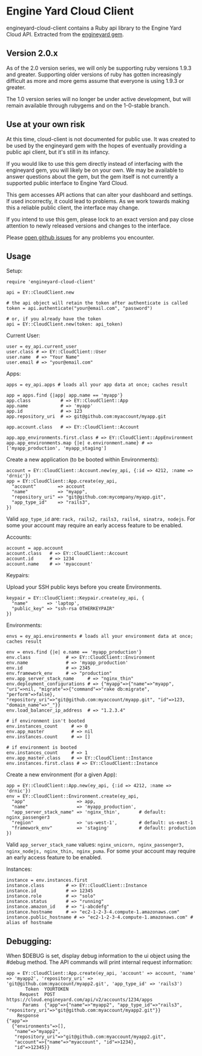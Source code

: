 # Engine Yard Cloud Client

engineyard-cloud-client contains a Ruby api library to the Engine Yard Cloud API. Extracted from the [engineyard gem](https://github.com/engineyard/engineyard).

## Version 2.0.x

As of the 2.0 version series, we will only be supporting ruby versions 1.9.3 and
greater. Supporting older versions of ruby has gotten increasingly difficult as
more and more gems assume that everyone is using 1.9.3 or greater.

The 1.0 version series will no longer be under active development, but will
remain available through rubygems and on the 1-0-stable branch.

## Use at your own risk

At this time, cloud-client is not documented for public use. It was created to
be used by the engineyard gem with the hopes of eventually providing a public
api client, but it's still in its infancy.

If you would like to use this gem directly instead of interfacing with the
engineyard gem, you will likely be on your own. We may be available to answer
questions about the gem, but the gem itself is not currently a supported public
interface to Engine Yard Cloud.

This gem accesses API actions that can alter your dashboard and settings. If
used incorrectly, it could lead to problems. As we work towards making this a
reliable public client, the interface may change.

If you intend to use this gem, please lock to an exact version and pay close
attention to newly released versions and changes to the interface.

Please [open github issues](https://github.com/engineyard/engineyard-cloud-client/issues)
for any problems you encounter.

## Usage

Setup:

    require 'engineyard-cloud-client'

    api = EY::CloudClient.new

    # the api object will retain the token after authenticate is called
    token = api.authenticate("your@email.com", "password")

    # or, if you already have the token
    api = EY::CloudClient.new(token: api_token)


Current User:

    user = ey_api.current_user
    user.class # => EY::CloudClient::User
    user.name  # => "Your Name"
    user.email # => "your@email.com"

Apps:

    apps = ey_api.apps # loads all your app data at once; caches result

    app = apps.find {|app| app.name == 'myapp'}
    app.class           # => EY::CloudClient::App
    app.name            # => 'myapp'
    app.id              # => 123
    app.repository_uri  # => git@github.com:myaccount/myapp.git

    app.account.class   # => EY::CloudClient::Account

    app.app_environments.first.class # => EY::CloudClient::AppEnvironment
    app.app_environments.map {|e| e.environment.name} # => ['myapp_production', 'myapp_staging']

Create a new application (to be booted within Environments):

    account = EY::CloudClient::Account.new(ey_api, {:id => 4212, :name => 'drnic'})
    app = EY::CloudClient::App.create(ey_api,
      "account"        => account
      "name"           => "myapp",
      "repository_uri" => "git@github.com:mycompany/myapp.git",
      "app_type_id"    => "rails3",
    })

Valid `app_type_id` are: `rack, rails2, rails3, rails4, sinatra, nodejs`. For some your account may require an early access feature to be enabled.

Accounts:

    account = app.account
    account.class   # => EY::CloudClient::Account
    account.id      # => 1234
    account.name    # => 'myaccount'

Keypairs:

Upload your SSH public keys before you create Environments.

    keypair = EY::CloudClient::Keypair.create(ey_api, {
      "name"       => 'laptop',
      "public_key" => "ssh-rsa OTHERKEYPAIR"
    })

Environments:

    envs = ey_api.environments # loads all your environment data at once; caches result

    env = envs.find {|e| e.name == 'myapp_production'}
    env.class             # => EY::CloudClient::Environment
    env.name              # => 'myapp_production'
    env.id                # => 2345
    env.framework_env     # => "production"
    env.app_server_stack_name     # => "nginx_thin"
    env.deployment_configurations # => {"myapp"=>{"name"=>"myapp", "uri"=>nil, "migrate"=>{"command"=>"rake db:migrate", "perform"=>false}, "repository_uri"=>"git@github.com:myaccount/myapp.git", "id"=>123, "domain_name"=>"_"}}
    env.load_balancer_ip_address  # => "1.2.3.4"

    # if environment isn't booted
    env.instances_count     # => 0
    env.app_master          # => nil
    env.instances.count     # => []

    # if environment is booted
    env.instances_count     # => 1
    env.app_master.class    # => EY::CloudClient::Instance
    env.instances.first.class # => EY::CloudClient::Instance

Create a new environment (for a given App):

    app = EY::CloudClient::App.new(ey_api, {:id => 4212, :name => 'drnic'})
    env = EY::CloudClient::Environment.create(ey_api,
      "app"                   => app,
      "name"                  => 'myapp_production',
      "app_server_stack_name" => 'nginx_thin',       # default: nginx_passenger3
      "region"                => 'us-west-1',        # default: us-east-1
      "framework_env"         => 'staging'           # default: production
    })


Valid `app_server_stack_name` values: `nginx_unicorn, nginx_passenger3, nginx_nodejs, nginx_thin, nginx_puma`. For some your account may require an early access feature to be enabled.

Instances:

    instance = env.instances.first
    instance.class        # => EY::CloudClient::Instance
    instance.id           # => 12345
    instance.role         # => "solo"
    instance.status       # => "running"
    instance.amazon_id    # => "i-abcdefg"
    instance.hostname     # => "ec2-1-2-3-4.compute-1.amazonaws.com"
    instance.public_hostname # => "ec2-1-2-3-4.compute-1.amazonaws.com" # alias of hostname

## Debugging:

When $DEBUG is set, display debug information to the ui object using the #debug method. The API commands will print internal request information:

    app = EY::CloudClient::App.create(ey_api, 'account' => account, 'name' => 'myapp2', 'repository_uri' => 'git@github.com:myaccount/myapp2.git', 'app_type_id' => 'rails3')
           Token  YOURTOKEN
         Request  POST https://cloud.engineyard.com/api/v2/accounts/1234/apps
          Params  {"app"=>{"name"=>"myapp2", "app_type_id"=>"rails3", "repository_uri"=>"git@github.com:myaccount/myapp2.git"}}
        Response
    {"app"=>
      {"environments"=>[],
       "name"=>"myapp2",
       "repository_uri"=>"git@github.com:myaccount/myapp2.git",
       "account"=>{"name"=>"myaccount", "id"=>1234},
       "id"=>12345}}

